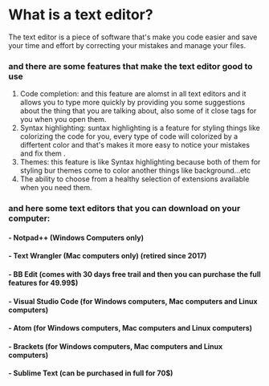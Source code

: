 # What is a text editor? 
  
  
  The text editor is a piece of software that's make you code easier and save your time and effort by correcting your mistakes and manage your files.
  
  ### and there are some features that make the text editor good to use 
  <ol>
  <li> Code completion: and this feature are alomst in all text editors and it allows you to type more quickly by providing you some suggestions about the thing that you are talking about, also some of it close tags for you when you open them.</li>
  <li> Syntax highlighting: suntax highlighting is a feature for styling things like colorizing the code for you, every type of code will colorized by a differtent color and that's makes it more easy to notice your mistakes and fix them .</li>
  <li> Themes: this feature is like Syntax highlighting because both of them for styling bur themes come to color another things like background...etc</li>
  <li> The ability to choose from a healthy selection of extensions available when you need them.
    </ol>
    
   
### and here some text editors that you can download on your computer:
#### - Notpad++ (Windows Computers only)
#### - Text Wrangler (Mac computers only) (retired since 2017)
#### - BB Edit (comes with 30 days free trail and then you can purchase the full features for 49.99$)
#### - Visual Studio Code (for Windows computers, Mac computers and Linux computers)
#### - Atom (for Windows computers, Mac computers and Linux computers)
#### - Brackets (for Windows computers, Mac computers and Linux computers)
#### - Sublime Text (can be purchased in full for 70$)
  
 
